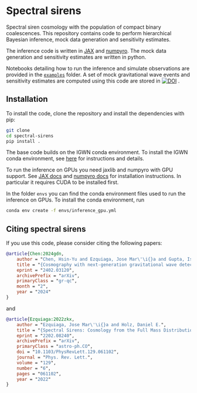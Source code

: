 # Spectral sirens

Spectral siren cosmology with the population of compact binary coalescences. This repository contains code to perform hierarchical Bayesian inference, mock data generation and sensitivity estimates.

The inference code is written in [JAX](https://github.com/google/jax) and [numpyro](https://num.pyro.ai). The mock data generation and sensitivity estimates are written in python.

Notebooks detailing how to run the inference and simulate observations are provided in the [`examples`](/examples/) folder. A set of mock gravitational wave events and sensitivity estimates are computed using this code are stored in [![DOI](https://zenodo.org/badge/DOI/10.5281/zenodo.10655745.svg)](https://doi.org/10.5281/zenodo.10655745)
.

## Installation

To install the code, clone the repository and install the dependencies with pip:

```bash
git clone
cd spectral-sirens
pip install .
```

The base code builds on the IGWN conda environment. To install the IGWN conda environment, see [here](https://computing.docs.ligo.org/conda/environments/igwn/) for instructions and details.

To run the inference on GPUs you need jaxlib and numpyro with GPU support. See [JAX docs](https://github.com/google/jax#pip-installation-gpu-cuda) and [numpyro docs](https://num.pyro.ai/en/latest/getting_started.html) for installation instructions. In particular it requires CUDA to be installed first.

In the folder `envs` you can find the conda environment files used to run the inference on GPUs. To install the conda environment, run

```bash
conda env create -f envs/inference_gpu.yml
```

## Citing spectral sirens

If you use this code, please consider citing the following papers:

```bibtex
@article{Chen:2024gdn,
    author = "Chen, Hsin-Yu and Ezquiaga, Jose Mar\'\i{}a and Gupta, Ish",
    title = "{Cosmography with next-generation gravitational wave detectors}",
    eprint = "2402.03120",
    archivePrefix = "arXiv",
    primaryClass = "gr-qc",
    month = "2",
    year = "2024"
}
```

and
    
```bibtex
@article{Ezquiaga:2022zkx,
    author = "Ezquiaga, Jose Mar\'\i{}a and Holz, Daniel E.",
    title = "{Spectral Sirens: Cosmology from the Full Mass Distribution of Compact Binaries}",
    eprint = "2202.08240",
    archivePrefix = "arXiv",
    primaryClass = "astro-ph.CO",
    doi = "10.1103/PhysRevLett.129.061102",
    journal = "Phys. Rev. Lett.",
    volume = "129",
    number = "6",
    pages = "061102",
    year = "2022"
}
```
